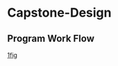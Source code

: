 # Capstone-Design

## Program Work Flow
[1fig](https://github.com/tjrkddnr/Capstone-Design1/blob/master/workflow.JPG?raw=true)
